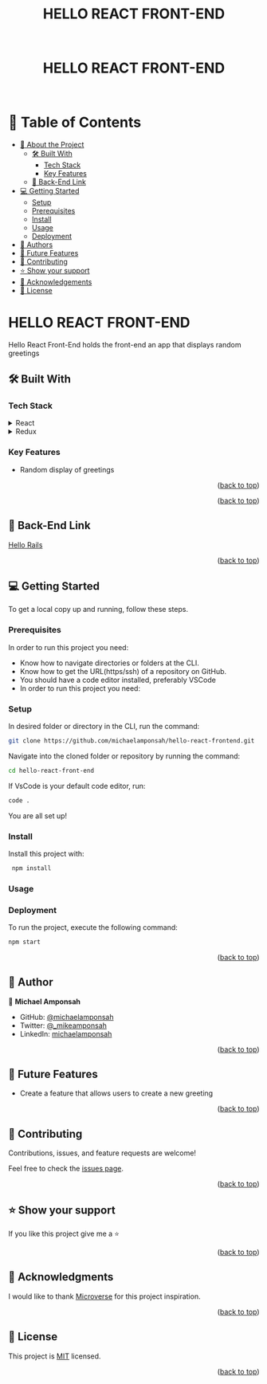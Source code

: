 <a name="readme-top" align="center"></a>

<div align="center">
  <h1>HELLO REACT FRONT-END</h1>
  <br/>

</div>

<!-- TABLE OF CONTENTS -->
<a name="readme-top" align="center"></a>

<div align="center">
  <h1>HELLO REACT FRONT-END</h1>
  <br/>

</div>

<!-- TABLE OF CONTENTS -->

# 📗 Table of Contents

- [📖 About the Project](#about-project)
  - [🛠 Built With](#built-with)
    - [Tech Stack](#tech-stack)
    - [Key Features](#key-features)
  <!-- - [🚀 Live Demo](#live-demo) -->
  - [🚀 Back-End Link](#back-end)
- [💻 Getting Started](#getting-started)
  - [Setup](#setup)
  - [Prerequisites](#prerequisites)
  - [Install](#install)
  - [Usage](#usage)
  <!-- - [Run tests](#run-tests) -->
  - [Deployment](#triangular_flag_on_post-deployment)
- [👥 Authors](#authors)
- [🔭 Future Features](#future-features)
- [🤝 Contributing](#contributing)
- [⭐️ Show your support](#support)
- [🙏 Acknowledgements](#acknowledgements)
- [📝 License](#license)

<!-- PROJECT DESCRIPTION -->

# HELLO REACT FRONT-END <a name="about-project"></a>
Hello React Front-End holds the front-end an app that displays random greetings

## 🛠 Built With <a name="built-with"></a>

### Tech Stack <a name="tech-stack"></a>

<details>
  <summary>React</summary>
  <ul>
    <li><a href="https://react.dev/">React Documentation</a></li>
  </ul>
</details>

<details>
  <summary>Redux</summary>
  <ul>
    <li><a href="https://redux.js.org/">Redux Documentation</a></li>
  </ul>
</details>
</details>

<!-- Features -->

### Key Features <a name="key-features"></a>
 - Random display of greetings


<p align="right">(<a href="#readme-top">back to top</a>)</p>

<!-- LIVE DEMO -->
<!-- ## 🚀 Live Demo <a name="live-demo"></a>
[Hello Rails](#) -->

<p align="right">(<a href="#readme-top">back to top</a>)</p>

## 🚀 Back-End Link <a name="back-end"></a>
[Hello Rails](https://github.com/michaelamponsah/hello-rails-backend)

<p align="right">(<a href="#readme-top">back to top</a>)</p>

<!-- GETTING STARTED -->

## 💻 Getting Started <a name="getting-started"></a>

To get a local copy up and running, follow these steps.

### Prerequisites
In order to run this project you need:

- Know how to navigate directories or folders at the CLI.
- Know how to get the URL(https/ssh) of a repository on GitHub.
- You should have a code editor installed, preferably VSCode
- In order to run this project you need:

### Setup
In desired folder or directory in the CLI, run the command:

```sh
git clone https://github.com/michaelamponsah/hello-react-frontend.git
```

Navigate into the cloned folder or repository by running the command:
```sh
cd hello-react-front-end
```

If VsCode is your default code editor, run:
```sh
code .
```

You are all set up!
### Install

Install this project with:

```sh
 npm install
``` 
### Usage

 ### Deployment
 To run the project, execute the following command:
```sh
npm start
```

<p align="right">(<a href="#readme-top">back to top</a>)</p>

<!-- AUTHORS -->

## 👥 Author <a name="authors"></a>

👤 **Michael Amponsah**

- GitHub: [@michaelamponsah](https://github.com/michaelamponsah)
- Twitter: [@_mikeamponsah](https://twitter.com/_mikeamponsah)
- LinkedIn: [michaelamponsah](https://linkedin.com/in/mikeamponsah)


<p align="right">(<a href="#readme-top">back to top</a>)</p>

<!-- FUTURE FEATURES -->

## 🔭 Future Features <a name="future-features"></a>
- Create a feature that allows users to create a new greeting

<p align="right">(<a href="#readme-top">back to top</a>)</p>

<!-- CONTRIBUTING -->

## 🤝 Contributing <a name="contributing"></a>

Contributions, issues, and feature requests are welcome!

Feel free to check the [issues page](https://github.com/michaelamponsah/hello-react-frontend/issues).

<p align="right">(<a href="#readme-top">back to top</a>)</p>

<!-- SUPPORT -->

## ⭐️ Show your support <a name="support"></a>

If you like this project give me a ⭐

<p align="right">(<a href="#readme-top">back to top</a>)</p>

<!-- ACKNOWLEDGEMENTS -->

## 🙏 Acknowledgments <a name="acknowledgements"></a>

I would like to thank [Microverse](https://github.com/microverseinc) for this project inspiration.

<p align="right">(<a href="#readme-top">back to top</a>)</p>

<!-- LICENSE -->

## 📝 License <a name="license"></a>

This project is [MIT](./LICENSE) licensed.


<p align="right">(<a href="#readme-top">back to top</a>)</p>
